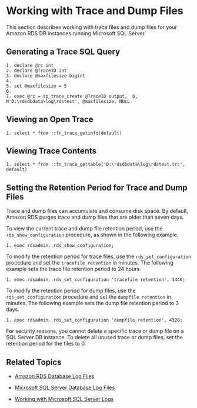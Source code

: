 # Working with Trace and Dump Files<a name="Appendix.SQLServer.CommonDBATasks.TraceFiles"></a>

This section describes working with trace files and dump files for your Amazon RDS DB instances running Microsoft SQL Server\. 

## Generating a Trace SQL Query<a name="Appendix.SQLServer.CommonDBATasks.TraceFiles.TraceSQLQuery"></a>

```
1. declare @rc int 
2. declare @TraceID int 
3. declare @maxfilesize bigint 
4. 
5. set @maxfilesize = 5
6. 
7. exec @rc = sp_trace_create @TraceID output,  0, N'D:\rdsdbdata\log\rdstest', @maxfilesize, NULL
```

## Viewing an Open Trace<a name="Appendix.SQLServer.CommonDBATasks.TraceFiles.ViewOpenTrace"></a>

```
1. select * from ::fn_trace_getinfo(default)
```

## Viewing Trace Contents<a name="Appendix.SQLServer.CommonDBATasks.TraceFiles.ViewTraceContents"></a>

```
1. select * from ::fn_trace_gettable('D:\rdsdbdata\log\rdstest.trc', default)
```

## Setting the Retention Period for Trace and Dump Files<a name="Appendix.SQLServer.CommonDBATasks.TraceFiles.PurgeTraceFiles"></a>

Trace and dump files can accumulate and consume disk space\. By default, Amazon RDS purges trace and dump files that are older than seven days\. 

To view the current trace and dump file retention period, use the `rds_show_configuration` procedure, as shown in the following example\. 

```
1. exec rdsadmin..rds_show_configuration;
```

To modify the retention period for trace files, use the `rds_set_configuration` procedure and set the `tracefile retention` in minutes\. The following example sets the trace file retention period to 24 hours\. 

```
1. exec rdsadmin..rds_set_configuration 'tracefile retention', 1440; 
```

To modify the retention period for dump files, use the `rds_set_configuration` procedure and set the `dumpfile retention` in minutes\. The following example sets the dump file retention period to 3 days\. 

```
1. exec rdsadmin..rds_set_configuration 'dumpfile retention', 4320; 
```

For security reasons, you cannot delete a specific trace or dump file on a SQL Server DB instance\. To delete all unused trace or dump files, set the retention period for the files to 0\. 

## Related Topics<a name="Appendix.SQLServer.CommonDBATasks.TraceFiles.Related"></a>

+ [Amazon RDS Database Log Files](USER_LogAccess.md)

+ [Microsoft SQL Server Database Log Files](USER_LogAccess.Concepts.SQLServer.md)

+ [Working with Microsoft SQL Server Logs](Appendix.SQLServer.CommonDBATasks.Logs.md)